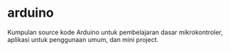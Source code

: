 # arduino
Kumpulan source kode Arduino untuk pembelajaran dasar mikrokontroler, aplikasi untuk penggunaan umum, dan mini project.
